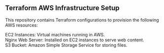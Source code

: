 <h2> Terraform AWS Infrastructure Setup </h2>
This repository contains Terraform configurations to provision the following AWS resources:


EC2 Instances: Virtual machines running in AWS. \
Nginx Web Server: Installed on EC2 instances to serve web content. \
S3 Bucket: Amazon Simple Storage Service for storing files.
